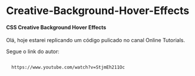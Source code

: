 <h1>Creative-Background-Hover-Effects</h1>
<h4>CSS Creative Background Hover Effects</h4>

<p>Olá, hoje estarei replicando um código pulicado no canal Online Tutorials.</p>
<p>Segue o link do autor:</p>
<code>
  https://www.youtube.com/watch?v=StjmEh211Oc
</code>

